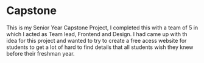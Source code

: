 # Capstone
This is my Senior Year Capstone Project, I completed this with a team of 5 in which I acted as Team lead, Frontend and Design. I had came up with th idea for this project and wanted to try to create a free acess website for students to get a lot of hard to find details that all students wish they knew before their freshman year.
